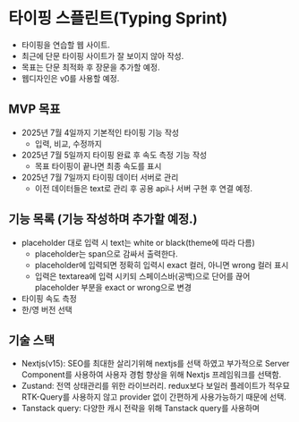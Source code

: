 # 타이핑 스플린트(Typing Sprint)
- 타이핑을 연습할 웹 사이트.
- 최근에 단문 타이핑 사이트가 잘 보이지 않아 작성.
- 목표는 단문 최적화 후 장문을 추가할 예정.
- 웹디자인은 v0를 사용할 예정.


## MVP 목표
- 2025년 7월 4일까지 기본적인 타이핑 기능 작성
  - 입력, 비교, 수정까지
- 2025년 7월 5일까지 타이핑 완료 후 속도 측정 기능 작성
  - 목표 타이핑이 끝나면 최종 속도를 표시
- 2025년 7월 7일까지 타이핑 데이터 서버로 관리
  - 이전 데이터들은 text로 관리 후 공용 api나 서버 구현 후 연결 예정.

## 기능 목록 (기능 작성하며 추가할 예정.)
- placeholder 대로 입력 시 text는 white or black(theme에 따라 다름)
  - placeholder는 span으로 감싸서 출력한다.
  - placeholder에 입력되면 정확히 입력시 exact 컬러, 아니면 wrong 컬러 표시
  - 입력은 textarea에 입력 시키되 스페이스바(공백)으로 단어를 끊어 placeholder 부분을 exact or wrong으로 변경
- 타이핑 속도 측정
- 한/영 버전 선택

## 기술 스택 
- Nextjs(v15): SEO를 최대한 살리기위해 nextjs를 선택 하였고 부가적으로 Server Component를 사용하여 사용자 경험 향상을 위해 Nextjs 프레임워크를 선택함.
- Zustand: 전역 상태관리를 위한 라이브러리. redux보다 보일러 플레이트가 적우묘 RTK-Query를 사용하지 않고 provider 없이 간편하게 사용가능하기 때문에 선택.
- Tanstack query: 다양한 캐시 전략을 위해 Tanstack query를 사용하며 
	
